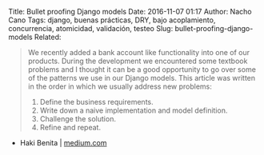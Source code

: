 Title: Bullet proofing Django models
Date: 2016-11-07 01:17
Author: Nacho Cano
Tags: django, buenas prácticas, DRY, bajo acoplamiento, concurrencia, atomicidad, validación, testeo
Slug: bullet-proofing-django-models
Related:

> We recently added a bank account like functionality into one of our products.
> During the development we encountered some textbook problems and I thought it
> can be a good opportunity to go over some of the patterns we use in our
> Django models.
> This article was written in the order in which we usually address new
> problems:
>   1. Define the business requirements.
>   2. Write down a naive implementation and model definition.
>   3. Challenge the solution.
>   4. Refine and repeat.

- Haki Benita | [medium.com][]

  [medium.com]: https://medium.com/@hakibenita/bullet-proofing-django-models-c080739be4e#.pqtppqgoj
    "Bullet proofing Django models"
